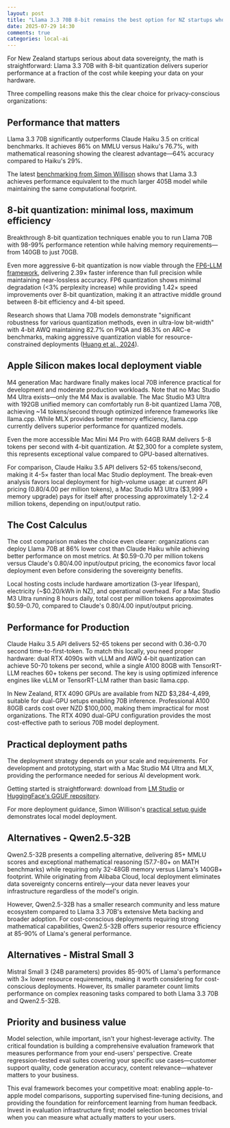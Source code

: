 ```yaml
---
layout: post
title: "Llama 3.3 70B 8-bit remains the best option for NZ startups who care about data sovereignty"
date: 2025-07-29 14:30
comments: true
categories: local-ai
---
```


For New Zealand startups serious about data sovereignty, the math is
straightforward: Llama 3.3 70B with 8-bit quantization delivers superior
performance at a fraction of the cost while keeping your data on your hardware.

Three compelling reasons make this the clear choice for privacy-conscious
organizations:

## Performance that matters

Llama 3.3 70B significantly outperforms Claude Haiku 3.5 on critical
benchmarks. It achieves 86% on MMLU versus Haiku's 76.7%, with mathematical
reasoning showing the clearest advantage—64% accuracy compared to Haiku's 29%.

The latest [benchmarking from Simon
Willison](https://simonwillison.net/2024/Dec/9/llama-33-70b/) shows that Llama
3.3 achieves performance equivalent to the much larger 405B model while
maintaining the same computational footprint.

## 8-bit quantization: minimal loss, maximum efficiency

Breakthrough 8-bit quantization techniques enable you to run Llama 70B with
98-99% performance retention while halving memory requirements—from 140GB to
just 70GB.

Even more aggressive 6-bit quantization is now viable through the [FP6-LLM
framework](https://arxiv.org/abs/2401.14112), delivering 2.39× faster inference than full
precision while maintaining near-lossless accuracy. FP6 quantization shows minimal degradation (<3% perplexity increase) while providing 1.42× speed improvements over 8-bit quantization, making it an attractive middle ground between 8-bit efficiency and 4-bit speed.

Research shows that Llama 70B models demonstrate "significant robustness for
various quantization methods, even in ultra-low bit-width" with 4-bit AWQ
maintaining 82.7% on PIQA and 86.3% on ARC-e benchmarks, making aggressive
quantization viable for resource-constrained deployments ([Huang et al.,
2024](https://arxiv.org/abs/2404.14047)).

## Apple Silicon makes local deployment viable

M4 generation Mac hardware finally makes local 70B inference practical for
development and moderate production workloads. Note that no Mac Studio M4 Ultra exists—only the M4 Max is available. The Mac Studio M3 Ultra with 192GB unified memory can comfortably run 8-bit quantized Llama 70B, achieving ~14 tokens/second through optimized inference frameworks like llama.cpp. While MLX provides better memory efficiency, llama.cpp currently delivers superior performance for quantized models.

Even the more accessible Mac Mini M4 Pro with 64GB RAM delivers 5-8 tokens per
second with 4-bit quantization. At $2,300 for a complete
system, this represents exceptional value compared to GPU-based alternatives.

For comparison, Claude Haiku 3.5 API delivers 52-65 tokens/second, making it 4-5× faster than local Mac Studio deployment. The break-even analysis favors local deployment for high-volume usage: at current API pricing ($0.80/$4.00 per million tokens), a Mac Studio M3 Ultra ($3,999 + memory upgrade) pays for itself after processing approximately 1.2-2.4 million tokens, depending on input/output ratio.


## The Cost Calculus

The cost comparison makes the choice even clearer: organizations can deploy
Llama 70B at 86% lower cost than Claude Haiku while achieving better
performance on most metrics. At $0.59-0.70 per million tokens versus Claude's
$0.80/$4.00 input/output pricing, the economics favor local deployment even
before considering the sovereignty benefits.

Local hosting costs include hardware amortization (3-year lifespan), electricity (~$0.20/kWh in NZ), and operational overhead. For a Mac Studio M3 Ultra running 8 hours daily, total cost per million tokens approximates $0.59-0.70, compared to Claude's $0.80/$4.00 input/output pricing.


## Performance for Production

Claude Haiku 3.5 API delivers 52-65 tokens per second with 0.36-0.70 second time-to-first-token. To match this locally, you need proper hardware: dual RTX 4090s with vLLM and AWQ 4-bit quantization can achieve 50-70 tokens per second, while a single A100 80GB with TensorRT-LLM reaches 60+ tokens per second. The key is using optimized inference engines like vLLM or TensorRT-LLM rather than basic llama.cpp.

In New Zealand, RTX 4090 GPUs are available from NZD $3,284-4,499, suitable for dual-GPU setups enabling 70B inference. Professional A100 80GB cards cost over NZD $100,000, making them impractical for most organizations. The RTX 4090 dual-GPU configuration provides the most cost-effective path to serious 70B model deployment.


## Practical deployment paths

The deployment strategy depends on your scale and requirements. For development
and prototyping, start with a Mac Studio M4 Ultra and MLX, providing
the performance needed for serious AI development work.

Getting started is straightforward: download from [LM
Studio](https://lmstudio.ai/model/llama-3.3-70b) or [HuggingFace's GGUF
repository](https://huggingface.co/bartowski/Llama-3.3-70B-Instruct-GGUF). 

For more deployment guidance, Simon Willison's [practical setup
guide](https://simonwillison.net/2025/Jul/31/qwen3-coder-flash/) demonstrates
local model deployment.

## Alternatives - Qwen2.5-32B

Qwen2.5-32B presents a compelling alternative, delivering 85+ MMLU scores and exceptional mathematical reasoning (57.7-80+ on MATH benchmarks) while requiring only 32-48GB memory versus Llama's 140GB+ footprint. While originating from Alibaba Cloud, local deployment eliminates data sovereignty concerns entirely—your data never leaves your infrastructure regardless of the model's origin.

However, Qwen2.5-32B has a smaller research community and less mature ecosystem compared to Llama 3.3 70B's extensive Meta backing and broader adoption. For cost-conscious deployments requiring strong mathematical capabilities, Qwen2.5-32B offers superior resource efficiency at 85-90% of Llama's general performance.

## Alternatives - Mistral Small 3

Mistral Small 3 (24B parameters) provides 85-90% of Llama's performance with 3× lower resource requirements, making it worth considering for cost-conscious deployments. However, its smaller parameter count limits performance on complex reasoning tasks compared to both Llama 3.3 70B and Qwen2.5-32B.

## Priority and business value

Model selection, while important, isn't your highest-leverage activity. The critical foundation is building a comprehensive evaluation framework that measures performance from your end-users' perspective. Create regression-tested eval suites covering your specific use cases—customer support quality, code generation accuracy, content relevance—whatever matters to your business.

This eval framework becomes your competitive moat: enabling apple-to-apple model comparisons, supporting supervised fine-tuning decisions, and providing the foundation for reinforcement learning from human feedback. Invest in evaluation infrastructure first; model selection becomes trivial when you can measure what actually matters to your users.

